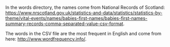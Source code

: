 In the words directory, the names come from National Records of Scotland: https://www.nrscotland.gov.uk/statistics-and-data/statistics/statistics-by-theme/vital-events/names/babies-first-names/babies-first-names-summary-records-comma-separated-value-csv-format.

The words in the CSV file are the most frequent in English and come from here: http://www.wordfrequency.info/.
